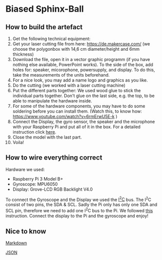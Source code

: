 # Biased Sphinx-Ball

## How to build the artefact
1. Get the following technical equipment:
2. Get your laser cutting file from here: https://de.makercase.com/ (we choose the polygonbox with 14,6 cm diameter/height and 6mm thickness)
3. Download the file, open it in a vector graphic programm (if you have nothing else available, PowerPoint works). To the side of the box, add holes for: speaker, micorophone, powersupply, and display. To do this, take the measurements of the units beforehand.
4. For a nice look, you may add a name logo and graphics as you like.
5. Do the cutting (we worked with a laser cutting machine)
6. Put the different parts together: We used wood glue to stick the individual parts together. Don't glue on the last side, e.g. the top, to be able to manipulate the hardware inside.
7. For some of the hardware components, you may have to do some soldering before you can install them. (Watch this, to know how: https://www.youtube.com/watch?v=6rmErwU5E-k )
8. Connect the Display, the gyro sensor, the speaker and the microphone with your Raspberry Pi and put all of it in the box. For a detailed instruction click [here](#how-too-wire-everything-correct).
9. Close the model with the last part.
10. Voila!


## How to wire everything correct

Hardware we used:
- Raspberry Pi 3 Model B+ 
- Gyroscope: MPU6050
- Display: Grove-LCD RGB Backlight V4.0

To connect the Gyroscope and the Display we used the [I<sup>2</sup>C](https://en.wikipedia.org/wiki/I%C2%B2C) bus.
The I<sup>2</sup>C consist of two pins, the SDA & SCL. Sadly the Pi only has only one SDA and SCL pin, therefore
we need to add one I<sup>2</sup>C bus to the Pi. We followed [this](https://www.laub-home.de/wiki/Raspberry_Pi_multiple_I2C_bus) instruction.
Connect the display to the Pi and the gyroscope and enjoy!

## Nice to know
[Markdown](https://www.markdownguide.org/basic-syntax/)

[JSON](https://developer.mozilla.org/de/docs/Learn/JavaScript/Objects/JSON#json_struktur)

